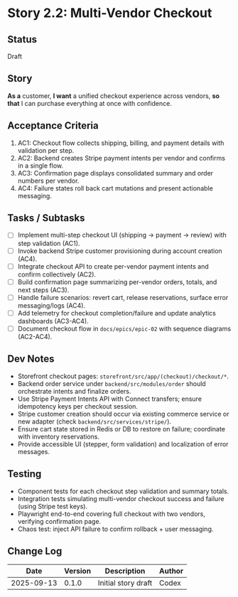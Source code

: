 # Story 2.2: Multi-Vendor Checkout

## Status
Draft

## Story
**As a** customer,
**I want** a unified checkout experience across vendors,
**so that** I can purchase everything at once with confidence.

## Acceptance Criteria
1. AC1: Checkout flow collects shipping, billing, and payment details with validation per step.
2. AC2: Backend creates Stripe payment intents per vendor and confirms in a single flow.
3. AC3: Confirmation page displays consolidated summary and order numbers per vendor.
4. AC4: Failure states roll back cart mutations and present actionable messaging.

## Tasks / Subtasks
- [ ] Implement multi-step checkout UI (shipping → payment → review) with step validation (AC1).
- [ ] Invoke backend Stripe customer provisioning during account creation (AC4).
- [ ] Integrate checkout API to create per-vendor payment intents and confirm collectively (AC2).
- [ ] Build confirmation page summarizing per-vendor orders, totals, and next steps (AC3).
- [ ] Handle failure scenarios: revert cart, release reservations, surface error messaging/logs (AC4).
- [ ] Add telemetry for checkout completion/failure and update analytics dashboards (AC3-AC4).
- [ ] Document checkout flow in `docs/epics/epic-02` with sequence diagrams (AC2-AC4).

## Dev Notes
- Storefront checkout pages: `storefront/src/app/(checkout)/checkout/*`.
- Backend order service under `backend/src/modules/order` should orchestrate intents and finalize orders.
- Use Stripe Payment Intents API with Connect transfers; ensure idempotency keys per checkout session.
- Stripe customer creation should occur via existing commerce service or new adapter (check `backend/src/services/stripe/`).
- Ensure cart state stored in Redis or DB to restore on failure; coordinate with inventory reservations.
- Provide accessible UI (stepper, form validation) and localization of error messages.

## Testing
- Component tests for each checkout step validation and summary totals.
- Integration tests simulating multi-vendor checkout success and failure (using Stripe test keys).
- Playwright end-to-end covering full checkout with two vendors, verifying confirmation page.
- Chaos test: inject API failure to confirm rollback + user messaging.

## Change Log
| Date       | Version | Description              | Author |
|------------|---------|--------------------------|--------|
| 2025-09-13 | 0.1.0   | Initial story draft      | Codex  |
